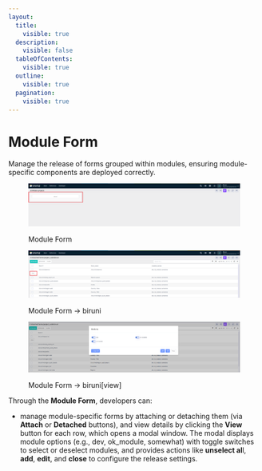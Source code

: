 ```yaml
---
layout:
  title:
    visible: true
  description:
    visible: false
  tableOfContents:
    visible: true
  outline:
    visible: true
  pagination:
    visible: true
---
```


# Module Form

Manage the release of forms grouped within modules, ensuring module-specific components are deployed correctly.

<figure><img src="../../.gitbook/assets/dev-module/module-form-projects.png" alt=""><figcaption><p>Module Form</p></figcaption></figure>

<figure><img src="../../.gitbook/assets/dev-module/module-form-biruni.png" alt=""><figcaption><p>Module Form -> biruni</p></figcaption></figure>

<figure><img src="../../.gitbook/assets/dev-module/module-form-modal.png" alt=""><figcaption><p>Module Form -> biruni[view]</p></figcaption></figure>

Through the **Module Form**, developers can:

* manage module-specific forms by attaching or detaching them (via **Attach** or **Detached** buttons), and view details by clicking the **View** button for each row, which opens a modal window. The modal displays module options (e.g., dev, ok\_module, somewhat) with toggle switches to select or deselect modules, and provides actions like **unselect al**l, **add**, **edit**, and **close** to configure the release settings.
